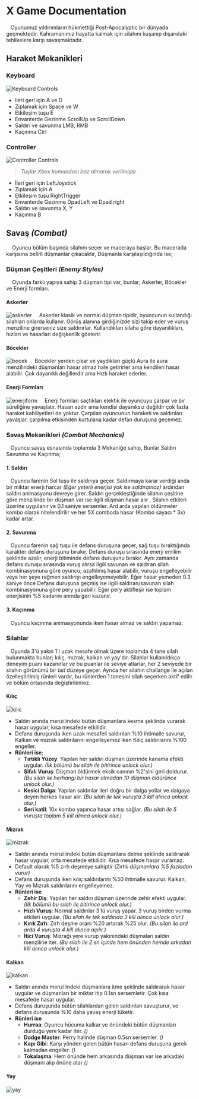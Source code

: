 
# X Game Documentation
&nbsp;&nbsp; Oyunumuz yıldırımların hükmettiği Post-Apocalyptic bir dünyada geçmektedir. Kahramanımız hayatta kalmak için silahını kuşanıp dışarıdaki tehlikelere karşı savaşmaktadır.

## Haraket Mekanikleri

### Keyboard
![Keyboard Controls]()
- ileri geri için A ve D
- Zıplamak için Space ve W
- Etkileşim tuşu E
- Envanterde Gezinme ScrollUp ve ScrollDown
- Saldırı ve savunma LMB, RMB
- Kaçınma Ctrl
### Controller
![Controller Controls]()
> _Tuşlar Xbox kumandası baz alınarak verilmiştir_
- İleri geri için LeftJoystick
- Zıplamak için A
- Etkileşim tuşu RightTrigger
- Envanterde Gezinme DpadLeft ve Dpad right
- Saldırı ve savunma X, Y
- Kaçınma B

## Savaş _(Combat)_
&nbsp; &nbsp; Oyuncu bölüm başında silahını seçer ve maceraya başlar. Bu macerada karşısına belirli düşmanlar çıkacaktır, Düşmanla karşılaşıldığında ise;

### Düşman Çeşitleri _(Enemy Styles)_
&nbsp; &nbsp; Oyunda farklı yapıya sahip 3 düşman tipi var, bunlar; Askerler, Böcekler ve Enerji formları.
#### Askerler
![askerler]()
&nbsp; &nbsp; Askerler klasik ve normal düşman tipidir, oyuncunun kullandığı silahları onlarda kullanır. Görüş alanına girdiğinizde sizi takip eder ve vuruş menziline girerseniz size saldırırlar. Kullandıkları silaha göre dayanılıkları, hızları ve hasarları değişkenlik gösterir. 
#### Böcekler
![bocek]()
&nbsp; &nbsp; Böcekler yerden çıkar ve yaydıkları güçlü Aura ile aura menzilindeki düşmanları hasar almaz hale getirirler ama kendileri hasar alabilir. Çok dayanıklı değillerdir ama Hızlı haraket ederler.
#### Enerji Formları
![enerjiform]()
&nbsp; &nbsp; Enerji formları saçtıkları elektik ile oyuncuyu çarpar ve bir süreliğine yavaşlatır. Hasarı azdır ama kendisi dayanıksız değildir çok fazla haraket kabiliyetleri de yoktur. Çarpılan oyuncunun haraketi ve saldırıları yavaşlar, çarpılma etkisinden kurtulana kadar defan duruşuna geçemez.

### Savaş Mekanikleri _(Combat Mechanics)_
&nbsp;&nbsp; Oyuncu savaş esnasında toplamda 3 Mekaniğe sahip, Bunlar Saldırı Savunma ve Kaçınma;
#### 1. Saldırı
&nbsp;&nbsp; Oyuncu farenin Sol tuşu ile saldırıya geçer. Saldırmaya karar verdiği anda bir miktar enerji harcar _(Eğer yeterli enerjisi yok ise saldıramaz)_ ardından saldırı animasyonu devreye girer. Saldırı gerçekleştiğinde silahın çeşitine göre menzilinde bir düşman var ise ilgili düşman hasar alır , Silahın etkileri üzerine uygulanır ve 0.1 saniye sersemler. Ard arda yapılan öldürmeler kombo olarak nitelendirilir ve her 5X comboda hasar (Kombo sayacı * 3x) kadar artar.
#### 2. Savunma
&nbsp;&nbsp; Oyuncu farenin sağ tuşu ile defans duruşuna geçer, sağ tuşu bıraktığında karakter defans duruşunu bırakır. Defans duruşu sırasında enerji emilim şeklinde azalır, enerji bitiminde defans duruşunu bırakır. Aynı zamanda defans duruşu sırasında vuruş alırsa ilgili savunan ve saldıran silah kombinasyonuna göre oyuncu; azaltılmış hasar alabilir, vuruşu engelleyebilir veya her şeye rağmen saldırıyı engelleyemeyebilir. Eğer hasar yemeden 0.3 saniye önce Defans duruşuna geçmiş ise ilgili saldıran/savunan silah kombinasyonuna göre pery yapabilir. Eğer pery aktifleşir ise toplam enerjisinin %5 kadarını anında geri kazanır.
#### 3. Kaçınma
&nbsp;&nbsp; Oyuncu kaçınma animasyonunda iken hasar almaz ve saldırı yapamaz.

### Silahlar
&nbsp;&nbsp; Oyunda 3'ü yakın 1'i uzak mesafe olmak üzere toplamda 4 tane silah bulunmakta bunlar; kılıç, mızrak, kalkan ve yay'dır. Silahlar kullanıldıkça deneyim puanı kazanırlar ve bu puanlar ile seviye atlarlar, her 2 seviyede bir silahın görünümü bir üst düzeye geçer. Ayrıca her silahın challange ile açılan özelleştirilmiş rünleri vardır, bu rünlerden 1 tanesini silah seçerken aktif edilir ve bölüm ortasında değiştirilemez.

#### Kılıç
![kilic]()
- Saldırı anında menzilindeki bütün düşmanlara kesme şeklinde vurarak hasar uygular, kısa mesafede etkilidir.
- Defans duruşunda iken uzak mesafeli saldırıları %10 ihtimalle savurur, Kalkan ve mızrak saldırılarını engelleyemez iken Kılıç saldırılarını %100 engeller.
- **Rünleri ise**;
	- **Tırtıklı Yüzey**: Yapılan her saldırı düşman üzerinde kanama efekti uygular. _(İlk bölümü bu silah ile bitirince unlock olur.)_
	- **Şifalı Vuruş**: Düşman öldürmek eksik canının %2'sini geri doldurur. _(Bu silah ile herhangi bir hasar almadan 10 düşman öldürünce unlock olur.)_
	- **Kesici Dalga**: Yapılan saldırılar ileri doğru bir dalga yollar ve dalgaya deyen herkes hasar alır. _(Bu silah ile tek vuruşta 3 kill alınca unlock olur.)_
	- **Seri katil**: 10x kombo yapınca hasar artışı sağlar. _(Bu silah ile 5 vuruşta toplam 5 kill alınca unlock olur.)_

#### Mızrak
![mizrak]()
- Saldırı anında menzilindeki bütün düşmanlara delme şeklinde saldırarak hasar uygular, orta mesafede etkilidir. Kısa mesafede hasar vuramaz.
- Default olarak %5 zırh deşmeye sahiptir _(Zırhlı düşmanlara %5 fazladan vurur)_
- Defans duruşunda iken kılıç saldırılarını %50 ihtimalle savurur. Kalkan, Yay ve Mızrak saldırılarını engelleyemez.
- **Rünleri ise**
	- **Zehir Diş**: Yapılan her saldırı düşman üzerinde zehir efekti uygular. _(İlk bölümü bu silah ile bitirince unlock olur.)_
 	- **Hızlı Vuruş**: Normal saldırılar 3'lü vuruş yapar. 3 vuruş birden vurma etkileri uygular. _(Bu silah ile tek saldırıda 3 kill alınca unlock olur.)_ 
	- **Kırık Zırh**: Zırh deşme oranı %20 artarak %25 olur. _(Bu silah ile ard arda 4 vuruşta 4 kill alınca açılır.)_
	- **İtici Vuruş**: Mızrağı yere vurup yakınındaki düşmaları saldırı menziline iter. _(Bu silah ile 2 sn içinde hem önünden hemde arkadan kill alınca unlock olur.)_

#### Kalkan
![kalkan]()
 - Saldırı anında menzilindeki düşmanlara itme şeklinde saldırarak hasar uygular ve düşmanları bir miktar itip 0.1sn sersemletir. Çok kısa mesafede hasar uygular.
 - Defans duruşunda bütün silahlardan gelen saldırıları savuşturur, ve defans duruşunda %10 daha yavaş enerji tüketir.
 - **Rünleri ise**
	 - **Hurraa**: Oyuncu hücuma kalkar ve önündeki bütün düşmanları durduğu yere kadar iter. _()_
	 - **Dodge Master**: Perry halinde düşman 0.5sn sersemler. _()_
	 - **Kapı Gibi**: Karşı yönden gelen bütün hasarı defans duruşuna gerek kalmadan engeller. _()_
	 - **Tokalaşma**: Hem önünde hem arkasında düşman var ise arkadaki düşmanı alıp önüne atar _()_

#### Yay
![yay]()
